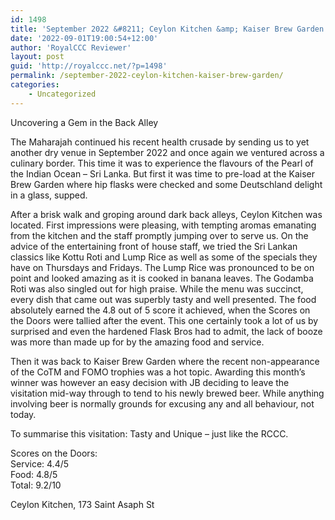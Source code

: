 ```yaml
---
id: 1498
title: 'September 2022 &#8211; Ceylon Kitchen &amp; Kaiser Brew Garden'
date: '2022-09-01T19:00:54+12:00'
author: 'RoyalCCC Reviewer'
layout: post
guid: 'http://royalccc.net/?p=1498'
permalink: /september-2022-ceylon-kitchen-kaiser-brew-garden/
categories:
    - Uncategorized
---
```


Uncovering a Gem in the Back Alley

The Maharajah continued his recent health crusade by sending us to yet another dry venue in September 2022 and once again we ventured across a culinary border. This time it was to experience the flavours of the Pearl of the Indian Ocean – Sri Lanka. But first it was time to pre-load at the Kaiser Brew Garden where hip flasks were checked and some Deutschland delight in a glass, supped.

After a brisk walk and groping around dark back alleys, Ceylon Kitchen was located. First impressions were pleasing, with tempting aromas emanating from the kitchen and the staff promptly jumping over to serve us. On the advice of the entertaining front of house staff, we tried the Sri Lankan classics like Kottu Roti and Lump Rice as well as some of the specials they have on Thursdays and Fridays. The Lump Rice was pronounced to be on point and looked amazing as it is cooked in banana leaves. The Godamba Roti was also singled out for high praise. While the menu was succinct, every dish that came out was superbly tasty and well presented. The food absolutely earned the 4.8 out of 5 score it achieved, when the Scores on the Doors were tallied after the event. This one certainly took a lot of us by surprised and even the hardened Flask Bros had to admit, the lack of booze was more than made up for by the amazing food and service.

Then it was back to Kaiser Brew Garden where the recent non-appearance of the CoTM and FOMO trophies was a hot topic. Awarding this month’s winner was however an easy decision with JB deciding to leave the visitation mid-way through to tend to his newly brewed beer. While anything involving beer is normally grounds for excusing any and all behaviour, not today.

To summarise this visitation: Tasty and Unique – just like the RCCC.

Scores on the Doors:  
Service: 4.4/5  
Food: 4.8/5  
Total: 9.2/10

Ceylon Kitchen, 173 Saint Asaph St